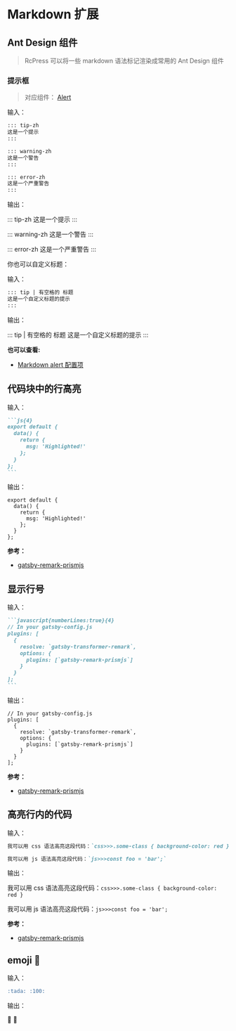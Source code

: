 # Markdown 扩展

## Ant Design 组件

> RcPress 可以将一些 markdown 语法标记渲染成常用的 Ant Design 组件

### 提示框

> 对应组件： [Alert](https://ant.design/components/alert-cn/)

输入：

```markdown
::: tip-zh
这是一个提示
:::

::: warning-zh
这是一个警告
:::

::: error-zh
这是一个严重警告
:::
```

输出：

::: tip-zh
这是一个提示
:::

::: warning-zh
这是一个警告
:::

::: error-zh
这是一个严重警告
:::

你也可以自定义标题：

输入：

```markdown
::: tip | 有空格的 标题
这是一个自定义标题的提示
:::
```

输出：

::: tip | 有空格的 标题
这是一个自定义标题的提示
:::

**也可以查看:**

- [Markdown alert 配置项](../config/#alert)

## 代码块中的行高亮

输入：

````markdown
```js{4}
export default {
  data() {
    return {
      msg: 'Highlighted!'
    };
  }
};
```
````

输出：

```js{4}
export default {
  data() {
    return {
      msg: 'Highlighted!'
    };
  }
};
```

**参考：**

- [gatsby-remark-prismjs](https://www.npmjs.com/package/gatsby-remark-prismjs#line-highlighting)

## 显示行号

输入：

````markdown
```javascript{numberLines:true}{4}
// In your gatsby-config.js
plugins: [
  {
    resolve: `gatsby-transformer-remark`,
    options: {
      plugins: [`gatsby-remark-prismjs`]
    }
  }
];
```
````

输出：

```javascript{numberLines:true}{4}
// In your gatsby-config.js
plugins: [
  {
    resolve: `gatsby-transformer-remark`,
    options: {
      plugins: [`gatsby-remark-prismjs`]
    }
  }
];
```

**参考：**

- [gatsby-remark-prismjs](https://www.npmjs.com/package/gatsby-remark-prismjs#optional-add-line-numbering)

## 高亮行内的代码

输入：

```markdown
我可以用 css 语法高亮这段代码：`css>>>.some-class { background-color: red }`

我可以用 js 语法高亮这段代码：`js>>>const foo = 'bar';`
```

输出：

我可以用 css 语法高亮这段代码：`css>>>.some-class { background-color: red }`

我可以用 js 语法高亮这段代码：`js>>>const foo = 'bar';`

**参考：**

- [gatsby-remark-prismjs](https://www.npmjs.com/package/gatsby-remark-prismjs#inline-code-blocks)

## emoji :tada:

输入：

```markdown
:tada: :100:
```

输出：

:tada: :100:
